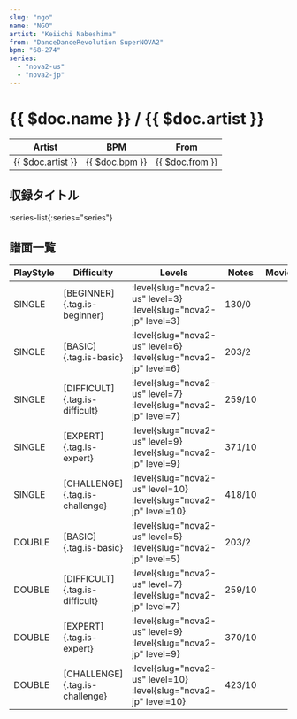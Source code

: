 ```yaml
---
slug: "ngo"
name: "NGO"
artist: "Keiichi Nabeshima"
from: "DanceDanceRevolution SuperNOVA2"
bpm: "68-274"
series:
  - "nova2-us"
  - "nova2-jp"
---
```


# {{ $doc.name }} / {{ $doc.artist }}

|Artist|BPM|From|
|------|---|----|
|{{ $doc.artist }}|{{ $doc.bpm }}|{{ $doc.from }}|

## 収録タイトル

:series-list{:series="series"}

## 譜面一覧

|PlayStyle|Difficulty|Levels|Notes|Movie|
|---------|----------|------|-----|-----|
|SINGLE|[BEGINNER]{.tag.is-beginner}|<div class="field is-grouped is-grouped-multiline"> :level{slug="nova2-us" level=3} :level{slug="nova2-jp" level=3}</div>|130/0||
|SINGLE|[BASIC]{.tag.is-basic}|<div class="field is-grouped is-grouped-multiline"> :level{slug="nova2-us" level=6} :level{slug="nova2-jp" level=6}</div>|203/2||
|SINGLE|[DIFFICULT]{.tag.is-difficult}|<div class="field is-grouped is-grouped-multiline"> :level{slug="nova2-us" level=7} :level{slug="nova2-jp" level=7}</div>|259/10||
|SINGLE|[EXPERT]{.tag.is-expert}|<div class="field is-grouped is-grouped-multiline"> :level{slug="nova2-us" level=9} :level{slug="nova2-jp" level=9}</div>|371/10||
|SINGLE|[CHALLENGE]{.tag.is-challenge}|<div class="field is-grouped is-grouped-multiline"> :level{slug="nova2-us" level=10} :level{slug="nova2-jp" level=10}</div>|418/10||
|DOUBLE|[BASIC]{.tag.is-basic}|<div class="field is-grouped is-grouped-multiline"> :level{slug="nova2-us" level=5} :level{slug="nova2-jp" level=5}</div>|203/2||
|DOUBLE|[DIFFICULT]{.tag.is-difficult}|<div class="field is-grouped is-grouped-multiline"> :level{slug="nova2-us" level=7} :level{slug="nova2-jp" level=7}</div>|259/10||
|DOUBLE|[EXPERT]{.tag.is-expert}|<div class="field is-grouped is-grouped-multiline"> :level{slug="nova2-us" level=9} :level{slug="nova2-jp" level=9}</div>|370/10||
|DOUBLE|[CHALLENGE]{.tag.is-challenge}|<div class="field is-grouped is-grouped-multiline"> :level{slug="nova2-us" level=10} :level{slug="nova2-jp" level=10}</div>|423/10||
